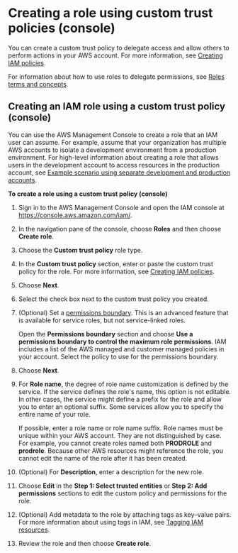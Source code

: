 # Creating a role using custom trust policies \(console\)<a name="id_roles_create_for-custom"></a>

You can create a custom trust policy to delegate access and allow others to perform actions in your AWS account\. For more information, see [Creating IAM policies](access_policies_create-console.md#access_policies_create-start)\.

For information about how to use roles to delegate permissions, see [Roles terms and concepts](id_roles_terms-and-concepts.md)\.

## Creating an IAM role using a custom trust policy \(console\)<a name="roles-creatingrole-custom-trust-policy-console"></a>

You can use the AWS Management Console to create a role that an IAM user can assume\. For example, assume that your organization has multiple AWS accounts to isolate a development environment from a production environment\. For high\-level information about creating a role that allows users in the development account to access resources in the production account, see [Example scenario using separate development and production accounts](id_roles_common-scenarios_aws-accounts.md#id_roles_common-scenarios_aws-accounts-example)\.

**To create a role using a custom trust policy \(console\)**

1. Sign in to the AWS Management Console and open the IAM console at [https://console\.aws\.amazon\.com/iam/](https://console.aws.amazon.com/iam/)\.

1. In the navigation pane of the console, choose **Roles** and then choose **Create role**\.

1. Choose the **Custom trust policy** role type\.

1. In the **Custom trust policy** section, enter or paste the custom trust policy for the role\. For more information, see [Creating IAM policies](access_policies_create-console.md#access_policies_create-start)\.

1. Choose **Next**\.

1. Select the check box next to the custom trust policy you created\.

1. \(Optional\) Set a [permissions boundary](access_policies_boundaries.md)\. This is an advanced feature that is available for service roles, but not service\-linked roles\.

   Open the **Permissions boundary** section and choose **Use a permissions boundary to control the maximum role permissions**\. IAM includes a list of the AWS managed and customer managed policies in your account\. Select the policy to use for the permissions boundary\.

1. Choose **Next**\.

1. For **Role name**, the degree of role name customization is defined by the service\. If the service defines the role's name, this option is not editable\. In other cases, the service might define a prefix for the role and allow you to enter an optional suffix\. Some services allow you to specify the entire name of your role\.

   If possible, enter a role name or role name suffix\. Role names must be unique within your AWS account\. They are not distinguished by case\. For example, you cannot create roles named both **PRODROLE** and **prodrole**\. Because other AWS resources might reference the role, you cannot edit the name of the role after it has been created\.

1. \(Optional\) For **Description**, enter a description for the new role\.

1. Choose **Edit** in the **Step 1: Select trusted entities** or **Step 2: Add permissions** sections to edit the custom policy and permissions for the role\. 

1. \(Optional\) Add metadata to the role by attaching tags as key–value pairs\. For more information about using tags in IAM, see [Tagging IAM resources](id_tags.md)\.

1. Review the role and then choose **Create role**\.